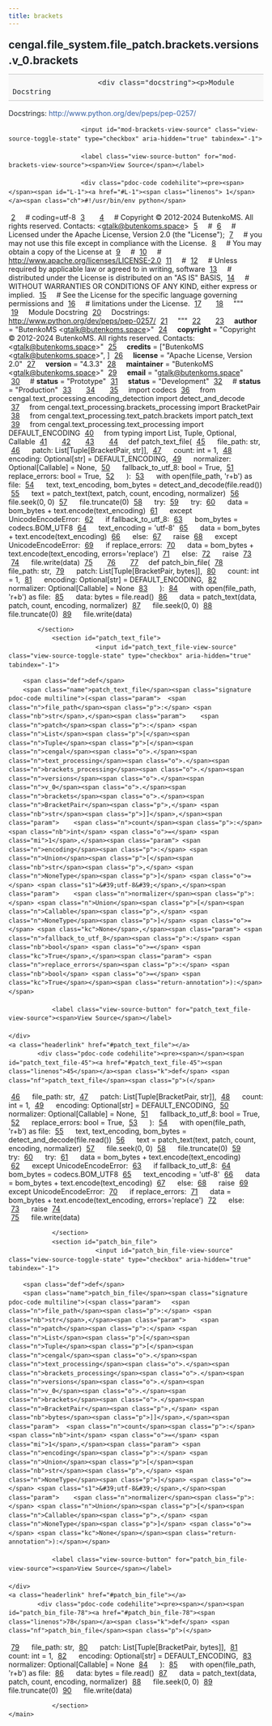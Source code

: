 ```yaml
---
title: brackets
---
```


<div>
    <main class="pdoc">
            <section class="module-info">
                    <h1 class="modulename">
cengal<wbr>.file_system<wbr>.file_patch<wbr>.brackets<wbr>.versions<wbr>.v_0<wbr>.brackets    </h1>

                        <div class="docstring"><p>Module Docstring
Docstrings: <a href="http://www.python.org/dev/peps/pep-0257/">http://www.python.org/dev/peps/pep-0257/</a></p>
</div>

                        <input id="mod-brackets-view-source" class="view-source-toggle-state" type="checkbox" aria-hidden="true" tabindex="-1">

                        <label class="view-source-button" for="mod-brackets-view-source"><span>View Source</span></label>

                        <div class="pdoc-code codehilite"><pre><span></span><span id="L-1"><a href="#L-1"><span class="linenos"> 1</span></a><span class="ch">#!/usr/bin/env python</span>
</span><span id="L-2"><a href="#L-2"><span class="linenos"> 2</span></a><span class="c1"># coding=utf-8</span>
</span><span id="L-3"><a href="#L-3"><span class="linenos"> 3</span></a>
</span><span id="L-4"><a href="#L-4"><span class="linenos"> 4</span></a><span class="c1"># Copyright © 2012-2024 ButenkoMS. All rights reserved. Contacts: &lt;gtalk@butenkoms.space&gt;</span>
</span><span id="L-5"><a href="#L-5"><span class="linenos"> 5</span></a><span class="c1"># </span>
</span><span id="L-6"><a href="#L-6"><span class="linenos"> 6</span></a><span class="c1"># Licensed under the Apache License, Version 2.0 (the &quot;License&quot;);</span>
</span><span id="L-7"><a href="#L-7"><span class="linenos"> 7</span></a><span class="c1"># you may not use this file except in compliance with the License.</span>
</span><span id="L-8"><a href="#L-8"><span class="linenos"> 8</span></a><span class="c1"># You may obtain a copy of the License at</span>
</span><span id="L-9"><a href="#L-9"><span class="linenos"> 9</span></a><span class="c1"># </span>
</span><span id="L-10"><a href="#L-10"><span class="linenos">10</span></a><span class="c1">#     http://www.apache.org/licenses/LICENSE-2.0</span>
</span><span id="L-11"><a href="#L-11"><span class="linenos">11</span></a><span class="c1"># </span>
</span><span id="L-12"><a href="#L-12"><span class="linenos">12</span></a><span class="c1"># Unless required by applicable law or agreed to in writing, software</span>
</span><span id="L-13"><a href="#L-13"><span class="linenos">13</span></a><span class="c1"># distributed under the License is distributed on an &quot;AS IS&quot; BASIS,</span>
</span><span id="L-14"><a href="#L-14"><span class="linenos">14</span></a><span class="c1"># WITHOUT WARRANTIES OR CONDITIONS OF ANY KIND, either express or implied.</span>
</span><span id="L-15"><a href="#L-15"><span class="linenos">15</span></a><span class="c1"># See the License for the specific language governing permissions and</span>
</span><span id="L-16"><a href="#L-16"><span class="linenos">16</span></a><span class="c1"># limitations under the License.</span>
</span><span id="L-17"><a href="#L-17"><span class="linenos">17</span></a>
</span><span id="L-18"><a href="#L-18"><span class="linenos">18</span></a><span class="sd">&quot;&quot;&quot;</span>
</span><span id="L-19"><a href="#L-19"><span class="linenos">19</span></a><span class="sd">Module Docstring</span>
</span><span id="L-20"><a href="#L-20"><span class="linenos">20</span></a><span class="sd">Docstrings: http://www.python.org/dev/peps/pep-0257/</span>
</span><span id="L-21"><a href="#L-21"><span class="linenos">21</span></a><span class="sd">&quot;&quot;&quot;</span>
</span><span id="L-22"><a href="#L-22"><span class="linenos">22</span></a>
</span><span id="L-23"><a href="#L-23"><span class="linenos">23</span></a><span class="n">__author__</span> <span class="o">=</span> <span class="s2">&quot;ButenkoMS &lt;gtalk@butenkoms.space&gt;&quot;</span>
</span><span id="L-24"><a href="#L-24"><span class="linenos">24</span></a><span class="n">__copyright__</span> <span class="o">=</span> <span class="s2">&quot;Copyright © 2012-2024 ButenkoMS. All rights reserved. Contacts: &lt;gtalk@butenkoms.space&gt;&quot;</span>
</span><span id="L-25"><a href="#L-25"><span class="linenos">25</span></a><span class="n">__credits__</span> <span class="o">=</span> <span class="p">[</span><span class="s2">&quot;ButenkoMS &lt;gtalk@butenkoms.space&gt;&quot;</span><span class="p">,</span> <span class="p">]</span>
</span><span id="L-26"><a href="#L-26"><span class="linenos">26</span></a><span class="n">__license__</span> <span class="o">=</span> <span class="s2">&quot;Apache License, Version 2.0&quot;</span>
</span><span id="L-27"><a href="#L-27"><span class="linenos">27</span></a><span class="n">__version__</span> <span class="o">=</span> <span class="s2">&quot;4.3.3&quot;</span>
</span><span id="L-28"><a href="#L-28"><span class="linenos">28</span></a><span class="n">__maintainer__</span> <span class="o">=</span> <span class="s2">&quot;ButenkoMS &lt;gtalk@butenkoms.space&gt;&quot;</span>
</span><span id="L-29"><a href="#L-29"><span class="linenos">29</span></a><span class="n">__email__</span> <span class="o">=</span> <span class="s2">&quot;gtalk@butenkoms.space&quot;</span>
</span><span id="L-30"><a href="#L-30"><span class="linenos">30</span></a><span class="c1"># __status__ = &quot;Prototype&quot;</span>
</span><span id="L-31"><a href="#L-31"><span class="linenos">31</span></a><span class="n">__status__</span> <span class="o">=</span> <span class="s2">&quot;Development&quot;</span>
</span><span id="L-32"><a href="#L-32"><span class="linenos">32</span></a><span class="c1"># __status__ = &quot;Production&quot;</span>
</span><span id="L-33"><a href="#L-33"><span class="linenos">33</span></a>
</span><span id="L-34"><a href="#L-34"><span class="linenos">34</span></a>
</span><span id="L-35"><a href="#L-35"><span class="linenos">35</span></a><span class="kn">import</span> <span class="nn">codecs</span>
</span><span id="L-36"><a href="#L-36"><span class="linenos">36</span></a><span class="kn">from</span> <span class="nn">cengal.text_processing.encoding_detection</span> <span class="kn">import</span> <span class="n">detect_and_decode</span>
</span><span id="L-37"><a href="#L-37"><span class="linenos">37</span></a><span class="kn">from</span> <span class="nn">cengal.text_processing.brackets_processing</span> <span class="kn">import</span> <span class="n">BracketPair</span>
</span><span id="L-38"><a href="#L-38"><span class="linenos">38</span></a><span class="kn">from</span> <span class="nn">cengal.text_processing.text_patch.brackets</span> <span class="kn">import</span> <span class="n">patch_text</span>
</span><span id="L-39"><a href="#L-39"><span class="linenos">39</span></a><span class="kn">from</span> <span class="nn">cengal.text_processing.text_processing</span> <span class="kn">import</span> <span class="n">DEFAULT_ENCODING</span>
</span><span id="L-40"><a href="#L-40"><span class="linenos">40</span></a><span class="kn">from</span> <span class="nn">typing</span> <span class="kn">import</span> <span class="n">List</span><span class="p">,</span> <span class="n">Tuple</span><span class="p">,</span> <span class="n">Optional</span><span class="p">,</span> <span class="n">Callable</span>
</span><span id="L-41"><a href="#L-41"><span class="linenos">41</span></a>
</span><span id="L-42"><a href="#L-42"><span class="linenos">42</span></a>
</span><span id="L-43"><a href="#L-43"><span class="linenos">43</span></a>
</span><span id="L-44"><a href="#L-44"><span class="linenos">44</span></a><span class="k">def</span> <span class="nf">patch_text_file</span><span class="p">(</span>
</span><span id="L-45"><a href="#L-45"><span class="linenos">45</span></a>        <span class="n">file_path</span><span class="p">:</span> <span class="nb">str</span><span class="p">,</span> 
</span><span id="L-46"><a href="#L-46"><span class="linenos">46</span></a>        <span class="n">patch</span><span class="p">:</span> <span class="n">List</span><span class="p">[</span><span class="n">Tuple</span><span class="p">[</span><span class="n">BracketPair</span><span class="p">,</span> <span class="nb">str</span><span class="p">]],</span> 
</span><span id="L-47"><a href="#L-47"><span class="linenos">47</span></a>        <span class="n">count</span><span class="p">:</span> <span class="nb">int</span> <span class="o">=</span> <span class="mi">1</span><span class="p">,</span> 
</span><span id="L-48"><a href="#L-48"><span class="linenos">48</span></a>        <span class="n">encoding</span><span class="p">:</span> <span class="n">Optional</span><span class="p">[</span><span class="nb">str</span><span class="p">]</span> <span class="o">=</span> <span class="n">DEFAULT_ENCODING</span><span class="p">,</span> 
</span><span id="L-49"><a href="#L-49"><span class="linenos">49</span></a>        <span class="n">normalizer</span><span class="p">:</span> <span class="n">Optional</span><span class="p">[</span><span class="n">Callable</span><span class="p">]</span> <span class="o">=</span> <span class="kc">None</span><span class="p">,</span>
</span><span id="L-50"><a href="#L-50"><span class="linenos">50</span></a>        <span class="n">fallback_to_utf_8</span><span class="p">:</span> <span class="nb">bool</span> <span class="o">=</span> <span class="kc">True</span><span class="p">,</span>
</span><span id="L-51"><a href="#L-51"><span class="linenos">51</span></a>        <span class="n">replace_errors</span><span class="p">:</span> <span class="nb">bool</span> <span class="o">=</span> <span class="kc">True</span><span class="p">,</span>
</span><span id="L-52"><a href="#L-52"><span class="linenos">52</span></a>        <span class="p">):</span>
</span><span id="L-53"><a href="#L-53"><span class="linenos">53</span></a>    <span class="k">with</span> <span class="nb">open</span><span class="p">(</span><span class="n">file_path</span><span class="p">,</span> <span class="s1">&#39;r+b&#39;</span><span class="p">)</span> <span class="k">as</span> <span class="n">file</span><span class="p">:</span>
</span><span id="L-54"><a href="#L-54"><span class="linenos">54</span></a>        <span class="n">text</span><span class="p">,</span> <span class="n">text_encoding</span><span class="p">,</span> <span class="n">bom_bytes</span> <span class="o">=</span> <span class="n">detect_and_decode</span><span class="p">(</span><span class="n">file</span><span class="o">.</span><span class="n">read</span><span class="p">())</span>
</span><span id="L-55"><a href="#L-55"><span class="linenos">55</span></a>        <span class="n">text</span> <span class="o">=</span> <span class="n">patch_text</span><span class="p">(</span><span class="n">text</span><span class="p">,</span> <span class="n">patch</span><span class="p">,</span> <span class="n">count</span><span class="p">,</span> <span class="n">encoding</span><span class="p">,</span> <span class="n">normalizer</span><span class="p">)</span>
</span><span id="L-56"><a href="#L-56"><span class="linenos">56</span></a>        <span class="n">file</span><span class="o">.</span><span class="n">seek</span><span class="p">(</span><span class="mi">0</span><span class="p">,</span> <span class="mi">0</span><span class="p">)</span>
</span><span id="L-57"><a href="#L-57"><span class="linenos">57</span></a>        <span class="n">file</span><span class="o">.</span><span class="n">truncate</span><span class="p">(</span><span class="mi">0</span><span class="p">)</span>
</span><span id="L-58"><a href="#L-58"><span class="linenos">58</span></a>        <span class="k">try</span><span class="p">:</span>
</span><span id="L-59"><a href="#L-59"><span class="linenos">59</span></a>            <span class="k">try</span><span class="p">:</span>
</span><span id="L-60"><a href="#L-60"><span class="linenos">60</span></a>                <span class="n">data</span> <span class="o">=</span> <span class="n">bom_bytes</span> <span class="o">+</span> <span class="n">text</span><span class="o">.</span><span class="n">encode</span><span class="p">(</span><span class="n">text_encoding</span><span class="p">)</span>
</span><span id="L-61"><a href="#L-61"><span class="linenos">61</span></a>            <span class="k">except</span> <span class="ne">UnicodeEncodeError</span><span class="p">:</span>
</span><span id="L-62"><a href="#L-62"><span class="linenos">62</span></a>                <span class="k">if</span> <span class="n">fallback_to_utf_8</span><span class="p">:</span>
</span><span id="L-63"><a href="#L-63"><span class="linenos">63</span></a>                    <span class="n">bom_bytes</span> <span class="o">=</span> <span class="n">codecs</span><span class="o">.</span><span class="n">BOM_UTF8</span>
</span><span id="L-64"><a href="#L-64"><span class="linenos">64</span></a>                    <span class="n">text_encoding</span> <span class="o">=</span> <span class="s1">&#39;utf-8&#39;</span>
</span><span id="L-65"><a href="#L-65"><span class="linenos">65</span></a>                    <span class="n">data</span> <span class="o">=</span> <span class="n">bom_bytes</span> <span class="o">+</span> <span class="n">text</span><span class="o">.</span><span class="n">encode</span><span class="p">(</span><span class="n">text_encoding</span><span class="p">)</span>
</span><span id="L-66"><a href="#L-66"><span class="linenos">66</span></a>                <span class="k">else</span><span class="p">:</span>
</span><span id="L-67"><a href="#L-67"><span class="linenos">67</span></a>                    <span class="k">raise</span>
</span><span id="L-68"><a href="#L-68"><span class="linenos">68</span></a>        <span class="k">except</span> <span class="ne">UnicodeEncodeError</span><span class="p">:</span>
</span><span id="L-69"><a href="#L-69"><span class="linenos">69</span></a>            <span class="k">if</span> <span class="n">replace_errors</span><span class="p">:</span>
</span><span id="L-70"><a href="#L-70"><span class="linenos">70</span></a>                <span class="n">data</span> <span class="o">=</span> <span class="n">bom_bytes</span> <span class="o">+</span> <span class="n">text</span><span class="o">.</span><span class="n">encode</span><span class="p">(</span><span class="n">text_encoding</span><span class="p">,</span> <span class="n">errors</span><span class="o">=</span><span class="s1">&#39;replace&#39;</span><span class="p">)</span>
</span><span id="L-71"><a href="#L-71"><span class="linenos">71</span></a>            <span class="k">else</span><span class="p">:</span>
</span><span id="L-72"><a href="#L-72"><span class="linenos">72</span></a>                <span class="k">raise</span>
</span><span id="L-73"><a href="#L-73"><span class="linenos">73</span></a>        
</span><span id="L-74"><a href="#L-74"><span class="linenos">74</span></a>        <span class="n">file</span><span class="o">.</span><span class="n">write</span><span class="p">(</span><span class="n">data</span><span class="p">)</span>
</span><span id="L-75"><a href="#L-75"><span class="linenos">75</span></a>
</span><span id="L-76"><a href="#L-76"><span class="linenos">76</span></a>
</span><span id="L-77"><a href="#L-77"><span class="linenos">77</span></a><span class="k">def</span> <span class="nf">patch_bin_file</span><span class="p">(</span>
</span><span id="L-78"><a href="#L-78"><span class="linenos">78</span></a>        <span class="n">file_path</span><span class="p">:</span> <span class="nb">str</span><span class="p">,</span> 
</span><span id="L-79"><a href="#L-79"><span class="linenos">79</span></a>        <span class="n">patch</span><span class="p">:</span> <span class="n">List</span><span class="p">[</span><span class="n">Tuple</span><span class="p">[</span><span class="n">BracketPair</span><span class="p">,</span> <span class="nb">bytes</span><span class="p">]],</span> 
</span><span id="L-80"><a href="#L-80"><span class="linenos">80</span></a>        <span class="n">count</span><span class="p">:</span> <span class="nb">int</span> <span class="o">=</span> <span class="mi">1</span><span class="p">,</span> 
</span><span id="L-81"><a href="#L-81"><span class="linenos">81</span></a>        <span class="n">encoding</span><span class="p">:</span> <span class="n">Optional</span><span class="p">[</span><span class="nb">str</span><span class="p">]</span> <span class="o">=</span> <span class="n">DEFAULT_ENCODING</span><span class="p">,</span> 
</span><span id="L-82"><a href="#L-82"><span class="linenos">82</span></a>        <span class="n">normalizer</span><span class="p">:</span> <span class="n">Optional</span><span class="p">[</span><span class="n">Callable</span><span class="p">]</span> <span class="o">=</span> <span class="kc">None</span>
</span><span id="L-83"><a href="#L-83"><span class="linenos">83</span></a>        <span class="p">):</span>
</span><span id="L-84"><a href="#L-84"><span class="linenos">84</span></a>    <span class="k">with</span> <span class="nb">open</span><span class="p">(</span><span class="n">file_path</span><span class="p">,</span> <span class="s1">&#39;r+b&#39;</span><span class="p">)</span> <span class="k">as</span> <span class="n">file</span><span class="p">:</span>
</span><span id="L-85"><a href="#L-85"><span class="linenos">85</span></a>        <span class="n">data</span><span class="p">:</span> <span class="nb">bytes</span> <span class="o">=</span> <span class="n">file</span><span class="o">.</span><span class="n">read</span><span class="p">()</span>
</span><span id="L-86"><a href="#L-86"><span class="linenos">86</span></a>        <span class="n">data</span> <span class="o">=</span> <span class="n">patch_text</span><span class="p">(</span><span class="n">data</span><span class="p">,</span> <span class="n">patch</span><span class="p">,</span> <span class="n">count</span><span class="p">,</span> <span class="n">encoding</span><span class="p">,</span> <span class="n">normalizer</span><span class="p">)</span>
</span><span id="L-87"><a href="#L-87"><span class="linenos">87</span></a>        <span class="n">file</span><span class="o">.</span><span class="n">seek</span><span class="p">(</span><span class="mi">0</span><span class="p">,</span> <span class="mi">0</span><span class="p">)</span>
</span><span id="L-88"><a href="#L-88"><span class="linenos">88</span></a>        <span class="n">file</span><span class="o">.</span><span class="n">truncate</span><span class="p">(</span><span class="mi">0</span><span class="p">)</span>
</span><span id="L-89"><a href="#L-89"><span class="linenos">89</span></a>        <span class="n">file</span><span class="o">.</span><span class="n">write</span><span class="p">(</span><span class="n">data</span><span class="p">)</span>
</span></pre></div>


            </section>
                <section id="patch_text_file">
                            <input id="patch_text_file-view-source" class="view-source-toggle-state" type="checkbox" aria-hidden="true" tabindex="-1">
<div class="attr function">
            
        <span class="def">def</span>
        <span class="name">patch_text_file</span><span class="signature pdoc-code multiline">(<span class="param">	<span class="n">file_path</span><span class="p">:</span> <span class="nb">str</span>,</span><span class="param">	<span class="n">patch</span><span class="p">:</span> <span class="n">List</span><span class="p">[</span><span class="n">Tuple</span><span class="p">[</span><span class="n">cengal</span><span class="o">.</span><span class="n">text_processing</span><span class="o">.</span><span class="n">brackets_processing</span><span class="o">.</span><span class="n">versions</span><span class="o">.</span><span class="n">v_0</span><span class="o">.</span><span class="n">brackets</span><span class="o">.</span><span class="n">BracketPair</span><span class="p">,</span> <span class="nb">str</span><span class="p">]]</span>,</span><span class="param">	<span class="n">count</span><span class="p">:</span> <span class="nb">int</span> <span class="o">=</span> <span class="mi">1</span>,</span><span class="param">	<span class="n">encoding</span><span class="p">:</span> <span class="n">Union</span><span class="p">[</span><span class="nb">str</span><span class="p">,</span> <span class="n">NoneType</span><span class="p">]</span> <span class="o">=</span> <span class="s1">&#39;utf-8&#39;</span>,</span><span class="param">	<span class="n">normalizer</span><span class="p">:</span> <span class="n">Union</span><span class="p">[</span><span class="n">Callable</span><span class="p">,</span> <span class="n">NoneType</span><span class="p">]</span> <span class="o">=</span> <span class="kc">None</span>,</span><span class="param">	<span class="n">fallback_to_utf_8</span><span class="p">:</span> <span class="nb">bool</span> <span class="o">=</span> <span class="kc">True</span>,</span><span class="param">	<span class="n">replace_errors</span><span class="p">:</span> <span class="nb">bool</span> <span class="o">=</span> <span class="kc">True</span></span><span class="return-annotation">):</span></span>

                <label class="view-source-button" for="patch_text_file-view-source"><span>View Source</span></label>

    </div>
    <a class="headerlink" href="#patch_text_file"></a>
            <div class="pdoc-code codehilite"><pre><span></span><span id="patch_text_file-45"><a href="#patch_text_file-45"><span class="linenos">45</span></a><span class="k">def</span> <span class="nf">patch_text_file</span><span class="p">(</span>
</span><span id="patch_text_file-46"><a href="#patch_text_file-46"><span class="linenos">46</span></a>        <span class="n">file_path</span><span class="p">:</span> <span class="nb">str</span><span class="p">,</span> 
</span><span id="patch_text_file-47"><a href="#patch_text_file-47"><span class="linenos">47</span></a>        <span class="n">patch</span><span class="p">:</span> <span class="n">List</span><span class="p">[</span><span class="n">Tuple</span><span class="p">[</span><span class="n">BracketPair</span><span class="p">,</span> <span class="nb">str</span><span class="p">]],</span> 
</span><span id="patch_text_file-48"><a href="#patch_text_file-48"><span class="linenos">48</span></a>        <span class="n">count</span><span class="p">:</span> <span class="nb">int</span> <span class="o">=</span> <span class="mi">1</span><span class="p">,</span> 
</span><span id="patch_text_file-49"><a href="#patch_text_file-49"><span class="linenos">49</span></a>        <span class="n">encoding</span><span class="p">:</span> <span class="n">Optional</span><span class="p">[</span><span class="nb">str</span><span class="p">]</span> <span class="o">=</span> <span class="n">DEFAULT_ENCODING</span><span class="p">,</span> 
</span><span id="patch_text_file-50"><a href="#patch_text_file-50"><span class="linenos">50</span></a>        <span class="n">normalizer</span><span class="p">:</span> <span class="n">Optional</span><span class="p">[</span><span class="n">Callable</span><span class="p">]</span> <span class="o">=</span> <span class="kc">None</span><span class="p">,</span>
</span><span id="patch_text_file-51"><a href="#patch_text_file-51"><span class="linenos">51</span></a>        <span class="n">fallback_to_utf_8</span><span class="p">:</span> <span class="nb">bool</span> <span class="o">=</span> <span class="kc">True</span><span class="p">,</span>
</span><span id="patch_text_file-52"><a href="#patch_text_file-52"><span class="linenos">52</span></a>        <span class="n">replace_errors</span><span class="p">:</span> <span class="nb">bool</span> <span class="o">=</span> <span class="kc">True</span><span class="p">,</span>
</span><span id="patch_text_file-53"><a href="#patch_text_file-53"><span class="linenos">53</span></a>        <span class="p">):</span>
</span><span id="patch_text_file-54"><a href="#patch_text_file-54"><span class="linenos">54</span></a>    <span class="k">with</span> <span class="nb">open</span><span class="p">(</span><span class="n">file_path</span><span class="p">,</span> <span class="s1">&#39;r+b&#39;</span><span class="p">)</span> <span class="k">as</span> <span class="n">file</span><span class="p">:</span>
</span><span id="patch_text_file-55"><a href="#patch_text_file-55"><span class="linenos">55</span></a>        <span class="n">text</span><span class="p">,</span> <span class="n">text_encoding</span><span class="p">,</span> <span class="n">bom_bytes</span> <span class="o">=</span> <span class="n">detect_and_decode</span><span class="p">(</span><span class="n">file</span><span class="o">.</span><span class="n">read</span><span class="p">())</span>
</span><span id="patch_text_file-56"><a href="#patch_text_file-56"><span class="linenos">56</span></a>        <span class="n">text</span> <span class="o">=</span> <span class="n">patch_text</span><span class="p">(</span><span class="n">text</span><span class="p">,</span> <span class="n">patch</span><span class="p">,</span> <span class="n">count</span><span class="p">,</span> <span class="n">encoding</span><span class="p">,</span> <span class="n">normalizer</span><span class="p">)</span>
</span><span id="patch_text_file-57"><a href="#patch_text_file-57"><span class="linenos">57</span></a>        <span class="n">file</span><span class="o">.</span><span class="n">seek</span><span class="p">(</span><span class="mi">0</span><span class="p">,</span> <span class="mi">0</span><span class="p">)</span>
</span><span id="patch_text_file-58"><a href="#patch_text_file-58"><span class="linenos">58</span></a>        <span class="n">file</span><span class="o">.</span><span class="n">truncate</span><span class="p">(</span><span class="mi">0</span><span class="p">)</span>
</span><span id="patch_text_file-59"><a href="#patch_text_file-59"><span class="linenos">59</span></a>        <span class="k">try</span><span class="p">:</span>
</span><span id="patch_text_file-60"><a href="#patch_text_file-60"><span class="linenos">60</span></a>            <span class="k">try</span><span class="p">:</span>
</span><span id="patch_text_file-61"><a href="#patch_text_file-61"><span class="linenos">61</span></a>                <span class="n">data</span> <span class="o">=</span> <span class="n">bom_bytes</span> <span class="o">+</span> <span class="n">text</span><span class="o">.</span><span class="n">encode</span><span class="p">(</span><span class="n">text_encoding</span><span class="p">)</span>
</span><span id="patch_text_file-62"><a href="#patch_text_file-62"><span class="linenos">62</span></a>            <span class="k">except</span> <span class="ne">UnicodeEncodeError</span><span class="p">:</span>
</span><span id="patch_text_file-63"><a href="#patch_text_file-63"><span class="linenos">63</span></a>                <span class="k">if</span> <span class="n">fallback_to_utf_8</span><span class="p">:</span>
</span><span id="patch_text_file-64"><a href="#patch_text_file-64"><span class="linenos">64</span></a>                    <span class="n">bom_bytes</span> <span class="o">=</span> <span class="n">codecs</span><span class="o">.</span><span class="n">BOM_UTF8</span>
</span><span id="patch_text_file-65"><a href="#patch_text_file-65"><span class="linenos">65</span></a>                    <span class="n">text_encoding</span> <span class="o">=</span> <span class="s1">&#39;utf-8&#39;</span>
</span><span id="patch_text_file-66"><a href="#patch_text_file-66"><span class="linenos">66</span></a>                    <span class="n">data</span> <span class="o">=</span> <span class="n">bom_bytes</span> <span class="o">+</span> <span class="n">text</span><span class="o">.</span><span class="n">encode</span><span class="p">(</span><span class="n">text_encoding</span><span class="p">)</span>
</span><span id="patch_text_file-67"><a href="#patch_text_file-67"><span class="linenos">67</span></a>                <span class="k">else</span><span class="p">:</span>
</span><span id="patch_text_file-68"><a href="#patch_text_file-68"><span class="linenos">68</span></a>                    <span class="k">raise</span>
</span><span id="patch_text_file-69"><a href="#patch_text_file-69"><span class="linenos">69</span></a>        <span class="k">except</span> <span class="ne">UnicodeEncodeError</span><span class="p">:</span>
</span><span id="patch_text_file-70"><a href="#patch_text_file-70"><span class="linenos">70</span></a>            <span class="k">if</span> <span class="n">replace_errors</span><span class="p">:</span>
</span><span id="patch_text_file-71"><a href="#patch_text_file-71"><span class="linenos">71</span></a>                <span class="n">data</span> <span class="o">=</span> <span class="n">bom_bytes</span> <span class="o">+</span> <span class="n">text</span><span class="o">.</span><span class="n">encode</span><span class="p">(</span><span class="n">text_encoding</span><span class="p">,</span> <span class="n">errors</span><span class="o">=</span><span class="s1">&#39;replace&#39;</span><span class="p">)</span>
</span><span id="patch_text_file-72"><a href="#patch_text_file-72"><span class="linenos">72</span></a>            <span class="k">else</span><span class="p">:</span>
</span><span id="patch_text_file-73"><a href="#patch_text_file-73"><span class="linenos">73</span></a>                <span class="k">raise</span>
</span><span id="patch_text_file-74"><a href="#patch_text_file-74"><span class="linenos">74</span></a>        
</span><span id="patch_text_file-75"><a href="#patch_text_file-75"><span class="linenos">75</span></a>        <span class="n">file</span><span class="o">.</span><span class="n">write</span><span class="p">(</span><span class="n">data</span><span class="p">)</span>
</span></pre></div>


    

                </section>
                <section id="patch_bin_file">
                            <input id="patch_bin_file-view-source" class="view-source-toggle-state" type="checkbox" aria-hidden="true" tabindex="-1">
<div class="attr function">
            
        <span class="def">def</span>
        <span class="name">patch_bin_file</span><span class="signature pdoc-code multiline">(<span class="param">	<span class="n">file_path</span><span class="p">:</span> <span class="nb">str</span>,</span><span class="param">	<span class="n">patch</span><span class="p">:</span> <span class="n">List</span><span class="p">[</span><span class="n">Tuple</span><span class="p">[</span><span class="n">cengal</span><span class="o">.</span><span class="n">text_processing</span><span class="o">.</span><span class="n">brackets_processing</span><span class="o">.</span><span class="n">versions</span><span class="o">.</span><span class="n">v_0</span><span class="o">.</span><span class="n">brackets</span><span class="o">.</span><span class="n">BracketPair</span><span class="p">,</span> <span class="nb">bytes</span><span class="p">]]</span>,</span><span class="param">	<span class="n">count</span><span class="p">:</span> <span class="nb">int</span> <span class="o">=</span> <span class="mi">1</span>,</span><span class="param">	<span class="n">encoding</span><span class="p">:</span> <span class="n">Union</span><span class="p">[</span><span class="nb">str</span><span class="p">,</span> <span class="n">NoneType</span><span class="p">]</span> <span class="o">=</span> <span class="s1">&#39;utf-8&#39;</span>,</span><span class="param">	<span class="n">normalizer</span><span class="p">:</span> <span class="n">Union</span><span class="p">[</span><span class="n">Callable</span><span class="p">,</span> <span class="n">NoneType</span><span class="p">]</span> <span class="o">=</span> <span class="kc">None</span></span><span class="return-annotation">):</span></span>

                <label class="view-source-button" for="patch_bin_file-view-source"><span>View Source</span></label>

    </div>
    <a class="headerlink" href="#patch_bin_file"></a>
            <div class="pdoc-code codehilite"><pre><span></span><span id="patch_bin_file-78"><a href="#patch_bin_file-78"><span class="linenos">78</span></a><span class="k">def</span> <span class="nf">patch_bin_file</span><span class="p">(</span>
</span><span id="patch_bin_file-79"><a href="#patch_bin_file-79"><span class="linenos">79</span></a>        <span class="n">file_path</span><span class="p">:</span> <span class="nb">str</span><span class="p">,</span> 
</span><span id="patch_bin_file-80"><a href="#patch_bin_file-80"><span class="linenos">80</span></a>        <span class="n">patch</span><span class="p">:</span> <span class="n">List</span><span class="p">[</span><span class="n">Tuple</span><span class="p">[</span><span class="n">BracketPair</span><span class="p">,</span> <span class="nb">bytes</span><span class="p">]],</span> 
</span><span id="patch_bin_file-81"><a href="#patch_bin_file-81"><span class="linenos">81</span></a>        <span class="n">count</span><span class="p">:</span> <span class="nb">int</span> <span class="o">=</span> <span class="mi">1</span><span class="p">,</span> 
</span><span id="patch_bin_file-82"><a href="#patch_bin_file-82"><span class="linenos">82</span></a>        <span class="n">encoding</span><span class="p">:</span> <span class="n">Optional</span><span class="p">[</span><span class="nb">str</span><span class="p">]</span> <span class="o">=</span> <span class="n">DEFAULT_ENCODING</span><span class="p">,</span> 
</span><span id="patch_bin_file-83"><a href="#patch_bin_file-83"><span class="linenos">83</span></a>        <span class="n">normalizer</span><span class="p">:</span> <span class="n">Optional</span><span class="p">[</span><span class="n">Callable</span><span class="p">]</span> <span class="o">=</span> <span class="kc">None</span>
</span><span id="patch_bin_file-84"><a href="#patch_bin_file-84"><span class="linenos">84</span></a>        <span class="p">):</span>
</span><span id="patch_bin_file-85"><a href="#patch_bin_file-85"><span class="linenos">85</span></a>    <span class="k">with</span> <span class="nb">open</span><span class="p">(</span><span class="n">file_path</span><span class="p">,</span> <span class="s1">&#39;r+b&#39;</span><span class="p">)</span> <span class="k">as</span> <span class="n">file</span><span class="p">:</span>
</span><span id="patch_bin_file-86"><a href="#patch_bin_file-86"><span class="linenos">86</span></a>        <span class="n">data</span><span class="p">:</span> <span class="nb">bytes</span> <span class="o">=</span> <span class="n">file</span><span class="o">.</span><span class="n">read</span><span class="p">()</span>
</span><span id="patch_bin_file-87"><a href="#patch_bin_file-87"><span class="linenos">87</span></a>        <span class="n">data</span> <span class="o">=</span> <span class="n">patch_text</span><span class="p">(</span><span class="n">data</span><span class="p">,</span> <span class="n">patch</span><span class="p">,</span> <span class="n">count</span><span class="p">,</span> <span class="n">encoding</span><span class="p">,</span> <span class="n">normalizer</span><span class="p">)</span>
</span><span id="patch_bin_file-88"><a href="#patch_bin_file-88"><span class="linenos">88</span></a>        <span class="n">file</span><span class="o">.</span><span class="n">seek</span><span class="p">(</span><span class="mi">0</span><span class="p">,</span> <span class="mi">0</span><span class="p">)</span>
</span><span id="patch_bin_file-89"><a href="#patch_bin_file-89"><span class="linenos">89</span></a>        <span class="n">file</span><span class="o">.</span><span class="n">truncate</span><span class="p">(</span><span class="mi">0</span><span class="p">)</span>
</span><span id="patch_bin_file-90"><a href="#patch_bin_file-90"><span class="linenos">90</span></a>        <span class="n">file</span><span class="o">.</span><span class="n">write</span><span class="p">(</span><span class="n">data</span><span class="p">)</span>
</span></pre></div>


    

                </section>
    </main>


<style>pre{line-height:125%;}span.linenos{color:inherit; background-color:transparent; padding-left:5px; padding-right:20px;}.pdoc-code .hll{background-color:#ffffcc}.pdoc-code{background:#f8f8f8;}.pdoc-code .c{color:#3D7B7B; font-style:italic}.pdoc-code .err{border:1px solid #FF0000}.pdoc-code .k{color:#008000; font-weight:bold}.pdoc-code .o{color:#666666}.pdoc-code .ch{color:#3D7B7B; font-style:italic}.pdoc-code .cm{color:#3D7B7B; font-style:italic}.pdoc-code .cp{color:#9C6500}.pdoc-code .cpf{color:#3D7B7B; font-style:italic}.pdoc-code .c1{color:#3D7B7B; font-style:italic}.pdoc-code .cs{color:#3D7B7B; font-style:italic}.pdoc-code .gd{color:#A00000}.pdoc-code .ge{font-style:italic}.pdoc-code .gr{color:#E40000}.pdoc-code .gh{color:#000080; font-weight:bold}.pdoc-code .gi{color:#008400}.pdoc-code .go{color:#717171}.pdoc-code .gp{color:#000080; font-weight:bold}.pdoc-code .gs{font-weight:bold}.pdoc-code .gu{color:#800080; font-weight:bold}.pdoc-code .gt{color:#0044DD}.pdoc-code .kc{color:#008000; font-weight:bold}.pdoc-code .kd{color:#008000; font-weight:bold}.pdoc-code .kn{color:#008000; font-weight:bold}.pdoc-code .kp{color:#008000}.pdoc-code .kr{color:#008000; font-weight:bold}.pdoc-code .kt{color:#B00040}.pdoc-code .m{color:#666666}.pdoc-code .s{color:#BA2121}.pdoc-code .na{color:#687822}.pdoc-code .nb{color:#008000}.pdoc-code .nc{color:#0000FF; font-weight:bold}.pdoc-code .no{color:#880000}.pdoc-code .nd{color:#AA22FF}.pdoc-code .ni{color:#717171; font-weight:bold}.pdoc-code .ne{color:#CB3F38; font-weight:bold}.pdoc-code .nf{color:#0000FF}.pdoc-code .nl{color:#767600}.pdoc-code .nn{color:#0000FF; font-weight:bold}.pdoc-code .nt{color:#008000; font-weight:bold}.pdoc-code .nv{color:#19177C}.pdoc-code .ow{color:#AA22FF; font-weight:bold}.pdoc-code .w{color:#bbbbbb}.pdoc-code .mb{color:#666666}.pdoc-code .mf{color:#666666}.pdoc-code .mh{color:#666666}.pdoc-code .mi{color:#666666}.pdoc-code .mo{color:#666666}.pdoc-code .sa{color:#BA2121}.pdoc-code .sb{color:#BA2121}.pdoc-code .sc{color:#BA2121}.pdoc-code .dl{color:#BA2121}.pdoc-code .sd{color:#BA2121; font-style:italic}.pdoc-code .s2{color:#BA2121}.pdoc-code .se{color:#AA5D1F; font-weight:bold}.pdoc-code .sh{color:#BA2121}.pdoc-code .si{color:#A45A77; font-weight:bold}.pdoc-code .sx{color:#008000}.pdoc-code .sr{color:#A45A77}.pdoc-code .s1{color:#BA2121}.pdoc-code .ss{color:#19177C}.pdoc-code .bp{color:#008000}.pdoc-code .fm{color:#0000FF}.pdoc-code .vc{color:#19177C}.pdoc-code .vg{color:#19177C}.pdoc-code .vi{color:#19177C}.pdoc-code .vm{color:#19177C}.pdoc-code .il{color:#666666}</style>
<style>:root{--pdoc-background:#fff;}.pdoc{--text:#212529;--muted:#6c757d;--link:#3660a5;--link-hover:#1659c5;--code:#f8f8f8;--active:#fff598;--accent:#eee;--accent2:#c1c1c1;--nav-hover:rgba(255, 255, 255, 0.5);--name:#0066BB;--def:#008800;--annotation:#007020;}</style>
<style>.pdoc{color:var(--text);box-sizing:border-box;line-height:1.5;background:none;}.pdoc .pdoc-button{cursor:pointer;display:inline-block;border:solid black 1px;border-radius:2px;font-size:.75rem;padding:calc(0.5em - 1px) 1em;transition:100ms all;}.pdoc .pdoc-alert{padding:1rem 1rem 1rem calc(1.5rem + 24px);border:1px solid transparent;border-radius:.25rem;background-repeat:no-repeat;background-position:1rem center;margin-bottom:1rem;}.pdoc .pdoc-alert > *:last-child{margin-bottom:0;}.pdoc .pdoc-alert-note {color:#084298;background-color:#cfe2ff;border-color:#b6d4fe;background-image:url("data:image/svg+xml,%3Csvg%20xmlns%3D%22http%3A//www.w3.org/2000/svg%22%20width%3D%2224%22%20height%3D%2224%22%20fill%3D%22%23084298%22%20viewBox%3D%220%200%2016%2016%22%3E%3Cpath%20d%3D%22M8%2016A8%208%200%201%200%208%200a8%208%200%200%200%200%2016zm.93-9.412-1%204.705c-.07.34.029.533.304.533.194%200%20.487-.07.686-.246l-.088.416c-.287.346-.92.598-1.465.598-.703%200-1.002-.422-.808-1.319l.738-3.468c.064-.293.006-.399-.287-.47l-.451-.081.082-.381%202.29-.287zM8%205.5a1%201%200%201%201%200-2%201%201%200%200%201%200%202z%22/%3E%3C/svg%3E");}.pdoc .pdoc-alert-warning{color:#664d03;background-color:#fff3cd;border-color:#ffecb5;background-image:url("data:image/svg+xml,%3Csvg%20xmlns%3D%22http%3A//www.w3.org/2000/svg%22%20width%3D%2224%22%20height%3D%2224%22%20fill%3D%22%23664d03%22%20viewBox%3D%220%200%2016%2016%22%3E%3Cpath%20d%3D%22M8.982%201.566a1.13%201.13%200%200%200-1.96%200L.165%2013.233c-.457.778.091%201.767.98%201.767h13.713c.889%200%201.438-.99.98-1.767L8.982%201.566zM8%205c.535%200%20.954.462.9.995l-.35%203.507a.552.552%200%200%201-1.1%200L7.1%205.995A.905.905%200%200%201%208%205zm.002%206a1%201%200%201%201%200%202%201%201%200%200%201%200-2z%22/%3E%3C/svg%3E");}.pdoc .pdoc-alert-danger{color:#842029;background-color:#f8d7da;border-color:#f5c2c7;background-image:url("data:image/svg+xml,%3Csvg%20xmlns%3D%22http%3A//www.w3.org/2000/svg%22%20width%3D%2224%22%20height%3D%2224%22%20fill%3D%22%23842029%22%20viewBox%3D%220%200%2016%2016%22%3E%3Cpath%20d%3D%22M5.52.359A.5.5%200%200%201%206%200h4a.5.5%200%200%201%20.474.658L8.694%206H12.5a.5.5%200%200%201%20.395.807l-7%209a.5.5%200%200%201-.873-.454L6.823%209.5H3.5a.5.5%200%200%201-.48-.641l2.5-8.5z%22/%3E%3C/svg%3E");}.pdoc .visually-hidden{position:absolute !important;width:1px !important;height:1px !important;padding:0 !important;margin:-1px !important;overflow:hidden !important;clip:rect(0, 0, 0, 0) !important;white-space:nowrap !important;border:0 !important;}.pdoc h1, .pdoc h2, .pdoc h3{font-weight:300;margin:.3em 0;padding:.2em 0;}.pdoc > section:not(.module-info) h1{font-size:1.5rem;font-weight:500;}.pdoc > section:not(.module-info) h2{font-size:1.4rem;font-weight:500;}.pdoc > section:not(.module-info) h3{font-size:1.3rem;font-weight:500;}.pdoc > section:not(.module-info) h4{font-size:1.2rem;}.pdoc > section:not(.module-info) h5{font-size:1.1rem;}.pdoc a{text-decoration:none;color:var(--link);}.pdoc a:hover{color:var(--link-hover);}.pdoc blockquote{margin-left:2rem;}.pdoc pre{border-top:1px solid var(--accent2);border-bottom:1px solid var(--accent2);margin-top:0;margin-bottom:1em;padding:.5rem 0 .5rem .5rem;overflow-x:auto;background-color:var(--code);}.pdoc code{color:var(--text);padding:.2em .4em;margin:0;font-size:85%;background-color:var(--accent);border-radius:6px;}.pdoc a > code{color:inherit;}.pdoc pre > code{display:inline-block;font-size:inherit;background:none;border:none;padding:0;}.pdoc > section:not(.module-info){margin-bottom:1.5rem;}.pdoc .modulename{margin-top:0;font-weight:bold;}.pdoc .modulename a{color:var(--link);transition:100ms all;}.pdoc .git-button{float:right;border:solid var(--link) 1px;}.pdoc .git-button:hover{background-color:var(--link);color:var(--pdoc-background);}.view-source-toggle-state,.view-source-toggle-state ~ .pdoc-code{display:none;}.view-source-toggle-state:checked ~ .pdoc-code{display:block;}.view-source-button{display:inline-block;float:right;font-size:.75rem;line-height:1.5rem;color:var(--muted);padding:0 .4rem 0 1.3rem;cursor:pointer;text-indent:-2px;}.view-source-button > span{visibility:hidden;}.module-info .view-source-button{float:none;display:flex;justify-content:flex-end;margin:-1.2rem .4rem -.2rem 0;}.view-source-button::before{position:absolute;content:"View Source";display:list-item;list-style-type:disclosure-closed;}.view-source-toggle-state:checked ~ .attr .view-source-button::before,.view-source-toggle-state:checked ~ .view-source-button::before{list-style-type:disclosure-open;}.pdoc .docstring{margin-bottom:1.5rem;}.pdoc section:not(.module-info) .docstring{margin-left:clamp(0rem, 5vw - 2rem, 1rem);}.pdoc .docstring .pdoc-code{margin-left:1em;margin-right:1em;}.pdoc h1:target,.pdoc h2:target,.pdoc h3:target,.pdoc h4:target,.pdoc h5:target,.pdoc h6:target,.pdoc .pdoc-code > pre > span:target{background-color:var(--active);box-shadow:-1rem 0 0 0 var(--active);}.pdoc .pdoc-code > pre > span:target{display:block;}.pdoc div:target > .attr,.pdoc section:target > .attr,.pdoc dd:target > a{background-color:var(--active);}.pdoc *{scroll-margin:2rem;}.pdoc .pdoc-code .linenos{user-select:none;}.pdoc .attr:hover{filter:contrast(0.95);}.pdoc section, .pdoc .classattr{position:relative;}.pdoc .headerlink{--width:clamp(1rem, 3vw, 2rem);position:absolute;top:0;left:calc(0rem - var(--width));transition:all 100ms ease-in-out;opacity:0;}.pdoc .headerlink::before{content:"#";display:block;text-align:center;width:var(--width);height:2.3rem;line-height:2.3rem;font-size:1.5rem;}.pdoc .attr:hover ~ .headerlink,.pdoc *:target > .headerlink,.pdoc .headerlink:hover{opacity:1;}.pdoc .attr{display:block;margin:.5rem 0 .5rem;padding:.4rem .4rem .4rem 1rem;background-color:var(--accent);overflow-x:auto;}.pdoc .classattr{margin-left:2rem;}.pdoc .name{color:var(--name);font-weight:bold;}.pdoc .def{color:var(--def);font-weight:bold;}.pdoc .signature{background-color:transparent;}.pdoc .param, .pdoc .return-annotation{white-space:pre;}.pdoc .signature.multiline .param{display:block;}.pdoc .signature.condensed .param{display:inline-block;}.pdoc .annotation{color:var(--annotation);}.pdoc .view-value-toggle-state,.pdoc .view-value-toggle-state ~ .default_value{display:none;}.pdoc .view-value-toggle-state:checked ~ .default_value{display:inherit;}.pdoc .view-value-button{font-size:.5rem;vertical-align:middle;border-style:dashed;margin-top:-0.1rem;}.pdoc .view-value-button:hover{background:white;}.pdoc .view-value-button::before{content:"show";text-align:center;width:2.2em;display:inline-block;}.pdoc .view-value-toggle-state:checked ~ .view-value-button::before{content:"hide";}.pdoc .inherited{margin-left:2rem;}.pdoc .inherited dt{font-weight:700;}.pdoc .inherited dt, .pdoc .inherited dd{display:inline;margin-left:0;margin-bottom:.5rem;}.pdoc .inherited dd:not(:last-child):after{content:", ";}.pdoc .inherited .class:before{content:"class ";}.pdoc .inherited .function a:after{content:"()";}.pdoc .search-result .docstring{overflow:auto;max-height:25vh;}.pdoc .search-result.focused > .attr{background-color:var(--active);}.pdoc .attribution{margin-top:2rem;display:block;opacity:0.5;transition:all 200ms;filter:grayscale(100%);}.pdoc .attribution:hover{opacity:1;filter:grayscale(0%);}.pdoc .attribution img{margin-left:5px;height:35px;vertical-align:middle;width:70px;transition:all 200ms;}.pdoc table{display:block;width:max-content;max-width:100%;overflow:auto;margin-bottom:1rem;}.pdoc table th{font-weight:600;}.pdoc table th, .pdoc table td{padding:6px 13px;border:1px solid var(--accent2);}</style></div>